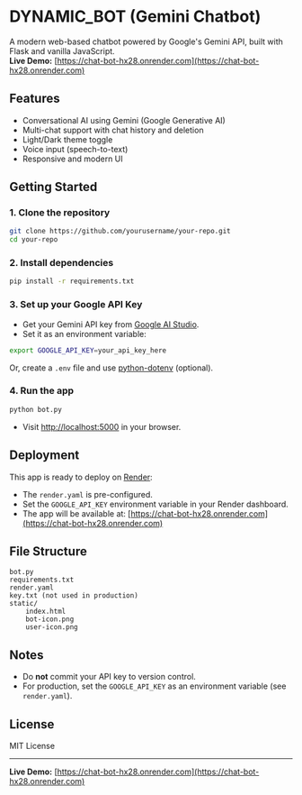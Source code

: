 # DYNAMIC_BOT (Gemini Chatbot)

A modern web-based chatbot powered by Google's Gemini API, built with Flask and vanilla JavaScript.  
**Live Demo:** [https://chat-bot-hx28.onrender.com](https://chat-bot-hx28.onrender.com)

## Features

- Conversational AI using Gemini (Google Generative AI)
- Multi-chat support with chat history and deletion
- Light/Dark theme toggle
- Voice input (speech-to-text)
- Responsive and modern UI

## Getting Started

### 1. Clone the repository

```sh
git clone https://github.com/yourusername/your-repo.git
cd your-repo
```

### 2. Install dependencies

```sh
pip install -r requirements.txt
```

### 3. Set up your Google API Key

- Get your Gemini API key from [Google AI Studio](https://aistudio.google.com/app/apikey).
- Set it as an environment variable:

```sh
export GOOGLE_API_KEY=your_api_key_here
```

Or, create a `.env` file and use [python-dotenv](https://pypi.org/project/python-dotenv/) (optional).

### 4. Run the app

```sh
python bot.py
```

- Visit [http://localhost:5000](http://localhost:5000) in your browser.

## Deployment

This app is ready to deploy on [Render](https://render.com/):

- The `render.yaml` is pre-configured.
- Set the `GOOGLE_API_KEY` environment variable in your Render dashboard.
- The app will be available at: [https://chat-bot-hx28.onrender.com](https://chat-bot-hx28.onrender.com)

## File Structure

```
bot.py
requirements.txt
render.yaml
key.txt (not used in production)
static/
    index.html
    bot-icon.png
    user-icon.png
```

## Notes

- Do **not** commit your API key to version control.
- For production, set the `GOOGLE_API_KEY` as an environment variable (see `render.yaml`).

## License

MIT License

---

**Live Demo:** [https://chat-bot-hx28.onrender.com](https://chat-bot-hx28.onrender.com)
